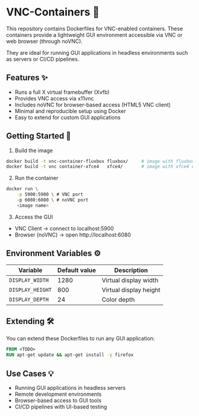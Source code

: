 # VNC-Containers 🐳

This repository contains Dockerfiles for VNC-enabled containers.
These containers provide a lightweight GUI environment accessible
via VNC or web browser (through noVNC).

They are ideal for running GUI applications in headless environments such as
servers or CI/CD pipelines.

## Features ✨

- Runs a full X virtual framebuffer (Xvfb)
- Provides VNC access via x11vnc
- Includes noVNC for browser-based access (HTML5 VNC client)
- Minimal and reproducible setup using Docker
- Easy to extend for custom GUI applications

## Getting Started 🚀

1. Build the image

```bash
docker build -t vnc-container-fluxbox fluxbox/     # image with fluxbox window manager (lightweight)
docker build -t vnc container-xfce4   xfce4/       # image with xfce4 desktop environment (heavy)
```

2. Run the container

```bash
docker run \
    -p 5900:5900 \ # VNC port
    -p 6080:6080 \ # noVNC port
    <image name>
```

3. Access the GUI

- VNC Client -> connect to localhost:5900
- Browser (noVNC) → open http://localhost:6080

## Environment Variables ⚙️

| Variable         | Default value | Description            |
| ---------------- | ------------- | ---------------------- |
| `DISPLAY_WIDTH`  | 1280          | Virtual display width  |
| `DISPLAY_HEIGHT` | 800           | Virtual display height |
| `DISPLAY_DEPTH`  | 24            | Color depth            |

## Extending 🛠️

You can extend these Dockerfiles to run any GUI application:

```dockerfile
FROM <TODO>
RUN apt-get update && apt-get install -y firefox
```

## Use Cases 💡

- Running GUI applications in headless servers
- Remote development environments
- Browser-based access to GUI tools
- CI/CD pipelines with UI-based testing

